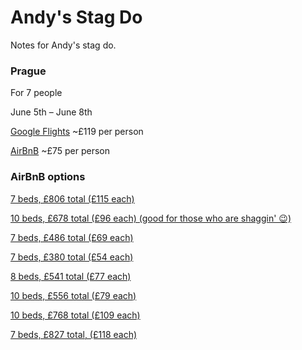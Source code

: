 # Andy's Stag Do

Notes for Andy's stag do.

### Prague

For 7 people

June 5th – June 8th

[Google Flights](https://www.google.com/flights?hl=en#flt=/m/04jpl./m/05ywg.2020-06-05*/m/05ywg./m/04jpl.2020-06-08;c:GBP;e:1;sd:1;t:f) ~£119 per person

[AirBnB](https://www.airbnb.co.uk/s/Prague--Czech-Republic/homes?refinement_paths%5B%5D=%2Fhomes&place_id=ChIJi3lwCZyTC0cRkEAWZg-vAAQ&source=mc_search_bar&search_type=section_navigation&screen_size=large&checkin=2020-06-05&checkout=2020-06-08&adults=8) ~£75 per person

### AirBnB options

[7 beds, £806 total (£115 each)](https://www.airbnb.co.uk/rooms/20152355?location=Prague%2C%20Czech%20Republic&adults=7&check_in=2020-06-05&check_out=2020-06-08&source_impression_id=p3_1582812981_%2FILGnRZCKuqwNU4p)

[10 beds, £678 total (£96 each) (good for those who are shaggin' 😉)](https://www.airbnb.co.uk/rooms/9159171?location=Prague%2C%20Czech%20Republic&adults=7&check_in=2020-06-05&check_out=2020-06-08&source_impression_id=p3_1582813139_j%2BQdHRSLnHezvwMr)

[7 beds, £486 total (£69 each)](https://www.airbnb.co.uk/rooms/2413125?adults=7&check_in=2020-06-05&check_out=2020-06-08&source_impression_id=p3_1582880239_5hP9bfiobq7v%2Fkep)

[7 beds, £380 total (£54 each)](https://www.airbnb.co.uk/rooms/659531?location=Prague%2C%20Czech%20Republic&adults=7&check_in=2020-06-05&check_out=2020-06-08&source_impression_id=p3_1582813231_zg9zoXZhWB6rGLag)

[8 beds, £541 total (£77 each)](https://www.airbnb.co.uk/rooms/8049864?adults=7&check_in=2020-06-05&check_out=2020-06-08&source_impression_id=p3_1582880431_CDvdUhJnxLF6HsgL)

[10 beds, £556 total (£79 each)](https://www.airbnb.co.uk/rooms/14989739?adults=7&check_in=2020-06-05&check_out=2020-06-08&source_impression_id=p3_1582880554_T5cu19lHrfmie2WU)

[10 beds, £768 total (£109 each)](https://www.airbnb.co.uk/rooms/24045882?adults=7&check_in=2020-06-05&check_out=2020-06-08&source_impression_id=p3_1582880689_jeWEdoGtQeD8sQ5v)

[7 beds, £827 total, (£118 each)](https://www.airbnb.co.uk/rooms/41038011?adults=7&check_in=2020-06-05&check_out=2020-06-08&source_impression_id=p3_1582880956_AeXhgfOte9v4%2FZcn)
